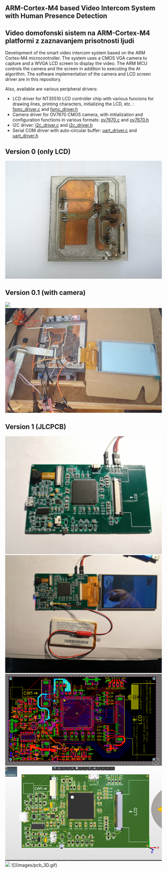 ## ARM-Cortex-M4 based Video Intercom System with Human Presence Detection
## Video domofonski sistem na ARM-Cortex-M4 platformi z zaznavanjem prisotnosti ljudi

Development of the smart video intercom system based on the ARM Cortex-M4 microcontroller. The system uses a CMOS VGA camera to capture and a WVGA LCD screen to display the video. The ARM MCU controls the camera and the screen in addition to executing the AI algorithm. The software implementation of the camera and LCD screen driver are in this repository.

Also, available are various peripheral drivers:
* LCD driver for NT35510 LCD controller chip with various funcions for drawing lines, printing characters, initializing the LCD, etc. :
 [fsmc_driver.c](Core/Src/fsmc_driver.c) and [fsmc_driver.h](Core/Inc/fsmc_driver.h)
* Camera driver for OV7670 CMOS camera, with initialization and configuration functions in various formats:
 [ov7670.c](Core/Src/ov7670.c) and [ov7670.h](Core/Inc/ov7670.h)
* I2C driver:
 [i2c_driver.c](Core/Src/i2c_driver.c) and [i2c_driver.h](Core/Inc/i2c_driver.h)
* Serial COM driver with auto-circular buffer:
 [uart_driver.c](Core/Src/uart_driver.c) and [uart_driver.h](Core/Inc/uart_driver.h)

## Version 0 (only LCD)
<img src="https://github.com/MarioGavran/smart_intercom/blob/master/images/img0.jpg">

## Version 0.1 (with camera)
<img src="https://github.com/MarioGavran/smart_intercom/blob/master/images/img2.jpg">
<img src="https://github.com/MarioGavran/smart_intercom/blob/master/images/img6.jpg">

## Version 1 (JLCPCB)
<img src="https://github.com/MarioGavran/smart_intercom/blob/master/images/img10.jpg">
<img src="https://github.com/MarioGavran/smart_intercom/blob/master/images/img13.jpg"> 


<img src="https://github.com/MarioGavran/smart_intercom/blob/master/images/pcb.png"> 
<img src="https://github.com/MarioGavran/smart_intercom/blob/master/images/pcb_3D.png"> 
<img src="https://github.com/MarioGavran/smart_intercom/blob/master/images/pc_3D.gif"> 
![](images/pcb_3D.gif)
